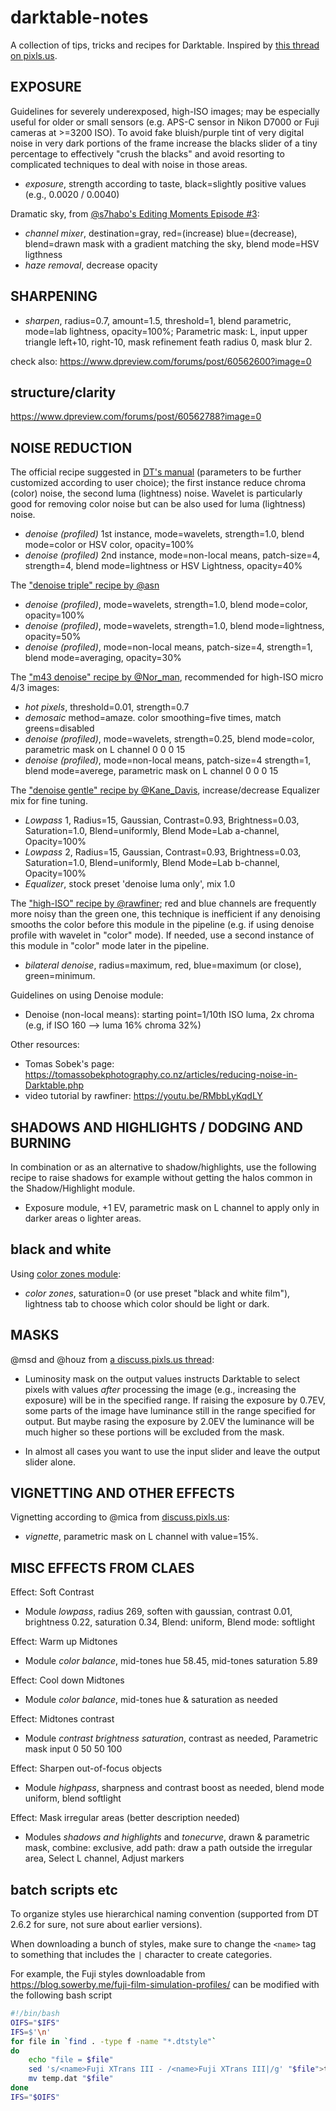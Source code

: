 # darktable-notes

A collection of tips, tricks and recipes for Darktable. Inspired by [this thread on pixls.us](https://discuss.pixls.us/t/darktable-tricks/7903).

## EXPOSURE

Guidelines for severely underexposed, high-ISO images; may be especially useful for older or small sensors (e.g. APS-C sensor in Nikon D7000 or Fuji cameras at >=3200 ISO). To avoid fake bluish/purple tint of very digital noise in very dark portions of the frame increase the blacks slider of a tiny percentage to effectively "crush the blacks" and avoid resorting to complicated techniques to deal with noise in those areas.

* _exposure_, strength according to taste, black=slightly positive values (e.g., 0.0020 / 0.0040)

Dramatic sky, from [@s7habo's Editing Moments Episode #3](https://www.youtube.com/watch?v=8Rhd5UtpYW4):

* *channel mixer*, destination=gray, red=(increase) blue=(decrease), blend=drawn mask with a gradient matching the sky, blend mode=HSV ligthness
* _haze removal_, decrease opacity

## SHARPENING

* _sharpen_, radius=0.7, amount=1.5, threshold=1, blend parametric, mode=lab lightness, opacity=100%; Parametric mask: L, input upper triangle left+10, right-10, mask refinement feath radius 0, mask blur 2.

check also: https://www.dpreview.com/forums/post/60562600?image=0


## structure/clarity

https://www.dpreview.com/forums/post/60562788?image=0

## NOISE REDUCTION

The official recipe suggested in [DT's manual](https://darktable.gitlab.io/doc/en/correction_group.html#denoise_profiled) (parameters to be further customized according to user choice); the first instance reduce chroma (color) noise, the second luma (lightness) noise. Wavelet is particularly good for removing color noise but can be also used for luma (lightness) noise.

* _denoise (profiled)_ 1st instance, mode=wavelets, strength=1.0, blend mode=color or HSV color, opacity=100%
* _denoise (profiled)_ 2nd instance, mode=non-local means, patch-size=4, strength=4, blend mode=lightness or HSV Lightness, opacity=40%

The ["denoise triple" recipe by @asn](https://discuss.pixls.us/t/darktable-tricks/7903/6)

* _denoise (profiled)_, mode=wavelets, strength=1.0, blend mode=color, opacity=100%
* _denoise (profiled)_, mode=wavelets, strength=1.0, blend mode=lightness, opacity=50%
* _denoise (profiled)_, mode=non-local means, patch-size=4, strength=1, blend mode=averaging, opacity=30%

The ["m43 denoise" recipe by @Nor_man](https://discuss.pixls.us/t/darktable-tricks/7903/14), recommended for high-ISO micro 4/3 images:

* _hot pixels_, threshold=0.01, strength=0.7
* _demosaic_ method=amaze. color smoothing=five times, match greens=disabled
* _denoise (profiled)_, mode=wavelets, strength=0.25, blend mode=color, parametric mask on L channel 0 0 0 15
* _denoise (profiled)_, mode=non-local means, patch-size=4 strength=1, blend mode=averege, parametric mask on L channel 0 0 0 15

The ["denoise gentle" recipe by @Kane_Davis](https://discuss.pixls.us/t/darktable-tricks/7903/8), increase/decrease Equalizer mix for fine tuning.

* _Lowpass_ 1, Radius=15, Gaussian, Contrast=0.93, Brightness=0.03, Saturation=1.0, Blend=uniformly, Blend Mode=Lab a-channel, Opacity=100%
* _Lowpass_ 2, Radius=15, Gaussian, Contrast=0.93, Brightness=0.03, Saturation=1.0, Blend=uniformly, Blend Mode=Lab b-channel, Opacity=100%
* _Equalizer_, stock preset 'denoise luma only', mix 1.0

The ["high-ISO" recipe by @rawfiner](https://discuss.pixls.us/t/darktable-tricks/7903/7); red and blue channels are frequently more noisy than the green one, this technique is inefficient if any denoising smooths the color before this module in the pipeline (e.g. if using denoise profile with wavelet in "color" mode). If needed, use a second instance of this module in "color" mode later in the pipeline.

* _bilateral denoise_, radius=maximum, red, blue=maximum (or close), green=minimum.

Guidelines on using Denoise module:

* Denoise (non-local means): starting point=1/10th ISO luma, 2x chroma (e.g, if ISO 160 --> luma 16% chroma 32%)

Other resources:

* Tomas Sobek's page: <https://tomassobekphotography.co.nz/articles/reducing-noise-in-Darktable.php>
* video tutorial by rawfiner: <https://youtu.be/RMbbLyKqdLY>

## SHADOWS AND HIGHLIGHTS / DODGING AND BURNING

In combination or as an alternative to shadow/highlights, use the following recipe to raise shadows for example without getting the halos common in the Shadow/Highlight module.

* Exposure module, +1 EV, parametric mask on L channel to apply only in darker areas o lighter areas.

## black and white

Using [color zones module](https://www.mail-archive.com/darktable-dev@lists.darktable.org/msg03788.html):

* _color zones_, saturation=0 (or use preset "black and white film"), lightness tab to choose which color should be light or dark.

## MASKS

@msd and @houz from [a discuss.pixls.us thread](https://discuss.pixls.us/t/sqsa-darktable-short-question-short-answer/5103):

* Luminosity mask on the output values instructs Darktable to select pixels with values
_after_ processing the image (e.g., increasing the exposure) will be in the specified range.
If raising the exposure by 0.7EV, some parts of the image have luminance still in the range specified for output.
But maybe rasing the exposure by 2.0EV the luminance will be much higher so these portions will be excluded from the mask.

* In almost all cases you want to use the input slider and leave the output slider alone.

## VIGNETTING AND OTHER EFFECTS

Vignetting according to @mica from [discuss.pixls.us](https://discuss.pixls.us/t/what-do-you-have-in-your-fav-list-and-why/12485/2):

* _vignette_, parametric mask on L channel with value=15%.

## MISC EFFECTS FROM CLAES

Effect: Soft Contrast

* Module _lowpass_, radius 269, soften with gaussian, contrast 0.01, brightness 0.22, saturation 0.34, Blend: uniform, Blend mode: softlight

Effect: Warm up Midtones

* Module _color balance_, mid-tones hue 58.45, mid-tones saturation 5.89

Effect: Cool down Midtones

* Module _color balance_, mid-tones hue & saturation as needed

Effect: Midtones contrast

* Module _contrast brightness saturation_, contrast as needed, Parametric mask input 0 50 50 100

Effect: Sharpen out-of-focus objects

* Module _highpass_, sharpness and contrast boost as needed, blend mode uniform, blend softlight

Effect: Mask irregular areas (better description needed)

* Modules _shadows and highlights_ and _tonecurve_, drawn & parametric mask, combine: exclusive, add path: draw a path outside the irregular area, Select L channel, Adjust markers

## batch scripts etc

To organize styles use hierarchical naming convention (supported from DT 2.6.2 for sure, not sure about earlier versions).

When downloading a bunch of styles, make sure to change the `<name>` tag to something that includes the `|` character to create categories.

For example, the Fuji styles downloadable from <https://blog.sowerby.me/fuji-film-simulation-profiles/> can be modified with the following bash script 

```bash
#!/bin/bash
OIFS="$IFS"
IFS=$'\n'
for file in `find . -type f -name "*.dtstyle"`
do
    echo "file = $file"
    sed 's/<name>Fuji XTrans III - /<name>Fuji XTrans III|/g' "$file">temp.dat
    mv temp.dat "$file"
done
IFS="$OIFS"
```